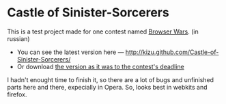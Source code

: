 # Castle of Sinister-Sorcerers

This is a test project made for one contest named [Browser Wars](http://webstandardsdays.ru/browser-war/). (in russian) 

* You can see the latest version here — http://kizu.github.com/Castle-of-Sinister-Sorcerers/
* Or download [the version as it was to the contest's deadline](https://github.com/downloads/kizu/Castle-of-Sinister-Sorcerers/Castle-of-Sinister-Sorcerers_v2011-10-24.zip)

I hadn't enought time to finish it, so there are a lot of bugs and unfinished parts here and there, expecially in Opera. So, looks best in webkits and firefox.